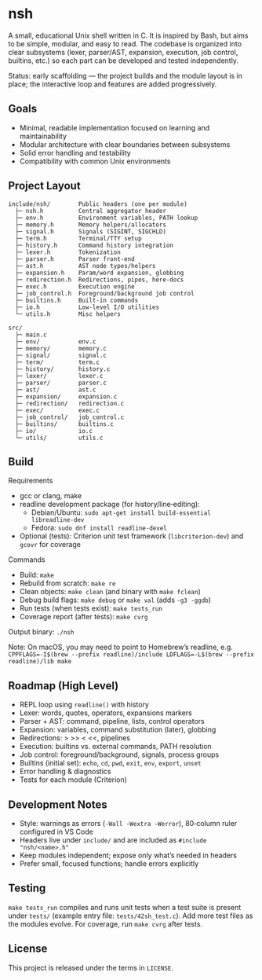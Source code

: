 # nsh

A small, educational Unix shell written in C. It is inspired by Bash, but aims to be simple, modular, and easy to read. The codebase is organized into clear subsystems (lexer, parser/AST, expansion, execution, job control, builtins, etc.) so each part can be developed and tested independently.

Status: early scaffolding — the project builds and the module layout is in place; the interactive loop and features are added progressively.

## Goals

- Minimal, readable implementation focused on learning and maintainability
- Modular architecture with clear boundaries between subsystems
- Solid error handling and testability
- Compatibility with common Unix environments

## Project Layout

```
include/nsh/        Public headers (one per module)
  ├─ nsh.h          Central aggregator header
  ├─ env.h          Environment variables, PATH lookup
  ├─ memory.h       Memory helpers/allocators
  ├─ signal.h       Signals (SIGINT, SIGCHLD)
  ├─ term.h         Terminal/TTY setup
  ├─ history.h      Command history integration
  ├─ lexer.h        Tokenization
  ├─ parser.h       Parser front-end
  ├─ ast.h          AST node types/helpers
  ├─ expansion.h    Param/word expansion, globbing
  ├─ redirection.h  Redirections, pipes, here-docs
  ├─ exec.h         Execution engine
  ├─ job_control.h  Foreground/background job control
  ├─ builtins.h     Built-in commands
  ├─ io.h           Low-level I/O utilities
  └─ utils.h        Misc helpers

src/
  ├─ main.c
  ├─ env/           env.c
  ├─ memory/        memory.c
  ├─ signal/        signal.c
  ├─ term/          term.c
  ├─ history/       history.c
  ├─ lexer/         lexer.c
  ├─ parser/        parser.c
  ├─ ast/           ast.c
  ├─ expansion/     expansion.c
  ├─ redirection/   redirection.c
  ├─ exec/          exec.c
  ├─ job_control/   job_control.c
  ├─ builtins/      builtins.c
  ├─ io/            io.c
  └─ utils/         utils.c
```

## Build

Requirements

- gcc or clang, make
- readline development package (for history/line‑editing):
  - Debian/Ubuntu: `sudo apt-get install build-essential libreadline-dev`
  - Fedora: `sudo dnf install readline-devel`
- Optional (tests): Criterion unit test framework (`libcriterion-dev`) and `gcovr` for coverage

Commands

- Build: `make`
- Rebuild from scratch: `make re`
- Clean objects: `make clean` (and binary with `make fclean`)
- Debug build flags: `make debug` or `make val` (adds `-g3 -ggdb`)
- Run tests (when tests exist): `make tests_run`
- Coverage report (after tests): `make cvrg`

Output binary: `./nsh`

Note: On macOS, you may need to point to Homebrew’s readline, e.g.
`CPPFLAGS=-I$(brew --prefix readline)/include LDFLAGS=-L$(brew --prefix readline)/lib make`

## Roadmap (High Level)

- REPL loop using `readline()` with history
- Lexer: words, quotes, operators, expansions markers
- Parser + AST: command, pipeline, lists, control operators
- Expansion: variables, command substitution (later), globbing
- Redirections: > >> < <<, pipelines
- Execution: builtins vs. external commands, PATH resolution
- Job control: foreground/background, signals, process groups
- Builtins (initial set): `echo`, `cd`, `pwd`, `exit`, `env`, `export`, `unset`
- Error handling & diagnostics
- Tests for each module (Criterion)

## Development Notes

- Style: warnings as errors (`-Wall -Wextra -Werror`), 80‑column ruler configured in VS Code
- Headers live under `include/` and are included as `#include "nsh/<name>.h"`
- Keep modules independent; expose only what’s needed in headers
- Prefer small, focused functions; handle errors explicitly

## Testing

`make tests_run` compiles and runs unit tests when a test suite is present under `tests/` (example entry file: `tests/42sh_test.c`). Add more test files as the modules evolve. For coverage, run `make cvrg` after tests.

## License

This project is released under the terms in `LICENSE`.
